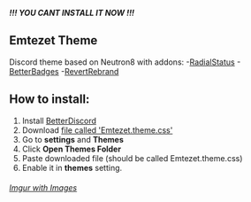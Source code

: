 ***!!! YOU CANT INSTALL IT NOW !!!***

## Emtezet Theme
Discord theme based on Neutron8 with addons:
  -[RadialStatus](https://betterdiscord.app/theme/RadialStatus)
  -[BetterBadges](https://betterdiscord.app/theme/Better%20Badges)
  -[RevertRebrand](https://betterdiscord.app/theme/Revert%20Rebrand)

## How to install:
  1. Install [BetterDiscord](https://betterdiscord.app)
  2. Download [file called 'Emtezet.theme.css'](https://github.com/Empezeeet/empezet-theme/tree/main/src)
  3. Go to **settings** and **Themes**
  4. Click **Open Themes Folder**
  5. Paste downloaded file (should be called Emtezet.theme.css)
  6. Enable it in **themes** setting.
 
  
###### [Imgur with Images](https://imgur.com/user/Empezeeet/posts)

